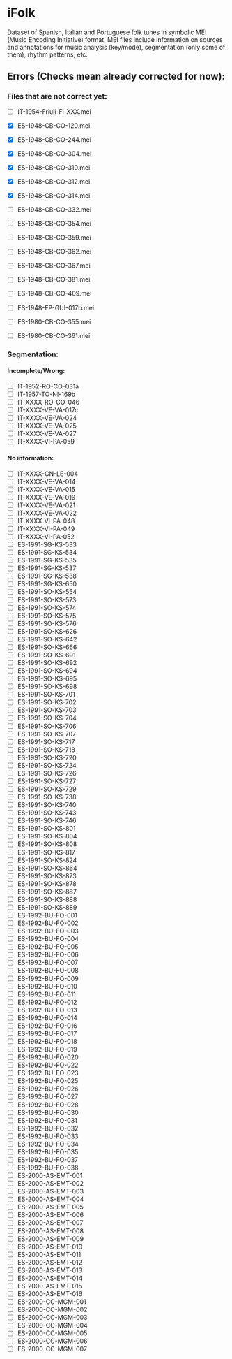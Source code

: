 # iFolk

Dataset of Spanish, Italian and Portuguese folk tunes in symbolic MEI (Music Encoding Initiative) format. MEI files include information on sources and annotations for music analysis (key/mode), segmentation (only some of them), rhythm patterns, etc.

## Errors (Checks mean already corrected for now):

### Files that are not correct yet:
- [ ] IT-1954-Friuli-Fl-XXX.mei
- [x] ES-1948-CB-CO-120.mei 
- [x] ES-1948-CB-CO-244.mei 
- [x] ES-1948-CB-CO-304.mei 
- [x] ES-1948-CB-CO-310.mei 
- [x] ES-1948-CB-CO-312.mei 
- [x] ES-1948-CB-CO-314.mei 
- [ ] ES-1948-CB-CO-332.mei 
- [ ] ES-1948-CB-CO-354.mei 
- [ ] ES-1948-CB-CO-359.mei 
- [ ] ES-1948-CB-CO-362.mei 
- [ ] ES-1948-CB-CO-367.mei 
- [ ] ES-1948-CB-CO-381.mei 
- [ ] ES-1948-CB-CO-409.mei 
- [ ] ES-1948-FP-GUI-017b.mei 
- [ ] ES-1980-CB-CO-355.mei 
- [ ] ES-1980-CB-CO-361.mei 


### Segmentation:

#### Incomplete/Wrong:

- [ ] IT-1952-RO-CO-031a
- [ ] IT-1957-TO-NI-169b
- [ ] IT-XXXX-RO-CO-046
- [ ] IT-XXXX-VE-VA-017c
- [ ] IT-XXXX-VE-VA-024
- [ ] IT-XXXX-VE-VA-025
- [ ] IT-XXXX-VE-VA-027
- [ ] IT-XXXX-VI-PA-059

#### No information:

- [ ] IT-XXXX-CN-LE-004
- [ ] IT-XXXX-VE-VA-014
- [ ] IT-XXXX-VE-VA-015
- [ ] IT-XXXX-VE-VA-019
- [ ] IT-XXXX-VE-VA-021
- [ ] IT-XXXX-VE-VA-022
- [ ] IT-XXXX-VI-PA-048
- [ ] IT-XXXX-VI-PA-049
- [ ] IT-XXXX-VI-PA-052
- [ ] ES-1991-SG-KS-533 
- [ ] ES-1991-SG-KS-534 
- [ ] ES-1991-SG-KS-535 
- [ ] ES-1991-SG-KS-537 
- [ ] ES-1991-SG-KS-538 
- [ ] ES-1991-SG-KS-650 
- [ ] ES-1991-SO-KS-554 
- [ ] ES-1991-SO-KS-573 
- [ ] ES-1991-SO-KS-574 
- [ ] ES-1991-SO-KS-575 
- [ ] ES-1991-SO-KS-576 
- [ ] ES-1991-SO-KS-626 
- [ ] ES-1991-SO-KS-642 
- [ ] ES-1991-SO-KS-666 
- [ ] ES-1991-SO-KS-691 
- [ ] ES-1991-SO-KS-692 
- [ ] ES-1991-SO-KS-694 
- [ ] ES-1991-SO-KS-695 
- [ ] ES-1991-SO-KS-698 
- [ ] ES-1991-SO-KS-701 
- [ ] ES-1991-SO-KS-702 
- [ ] ES-1991-SO-KS-703 
- [ ] ES-1991-SO-KS-704 
- [ ] ES-1991-SO-KS-706 
- [ ] ES-1991-SO-KS-707 
- [ ] ES-1991-SO-KS-717 
- [ ] ES-1991-SO-KS-718 
- [ ] ES-1991-SO-KS-720 
- [ ] ES-1991-SO-KS-724 
- [ ] ES-1991-SO-KS-726 
- [ ] ES-1991-SO-KS-727 
- [ ] ES-1991-SO-KS-729 
- [ ] ES-1991-SO-KS-738 
- [ ] ES-1991-SO-KS-740 
- [ ] ES-1991-SO-KS-743 
- [ ] ES-1991-SO-KS-746 
- [ ] ES-1991-SO-KS-801 
- [ ] ES-1991-SO-KS-804 
- [ ] ES-1991-SO-KS-808 
- [ ] ES-1991-SO-KS-817 
- [ ] ES-1991-SO-KS-824 
- [ ] ES-1991-SO-KS-864 
- [ ] ES-1991-SO-KS-873 
- [ ] ES-1991-SO-KS-878 
- [ ] ES-1991-SO-KS-887 
- [ ] ES-1991-SO-KS-888 
- [ ] ES-1991-SO-KS-889 
- [ ] ES-1992-BU-FO-001 
- [ ] ES-1992-BU-FO-002 
- [ ] ES-1992-BU-FO-003 
- [ ] ES-1992-BU-FO-004 
- [ ] ES-1992-BU-FO-005 
- [ ] ES-1992-BU-FO-006 
- [ ] ES-1992-BU-FO-007 
- [ ] ES-1992-BU-FO-008 
- [ ] ES-1992-BU-FO-009 
- [ ] ES-1992-BU-FO-010 
- [ ] ES-1992-BU-FO-011 
- [ ] ES-1992-BU-FO-012 
- [ ] ES-1992-BU-FO-013 
- [ ] ES-1992-BU-FO-014 
- [ ] ES-1992-BU-FO-016 
- [ ] ES-1992-BU-FO-017 
- [ ] ES-1992-BU-FO-018 
- [ ] ES-1992-BU-FO-019 
- [ ] ES-1992-BU-FO-020 
- [ ] ES-1992-BU-FO-022 
- [ ] ES-1992-BU-FO-023 
- [ ] ES-1992-BU-FO-025 
- [ ] ES-1992-BU-FO-026 
- [ ] ES-1992-BU-FO-027 
- [ ] ES-1992-BU-FO-028 
- [ ] ES-1992-BU-FO-030 
- [ ] ES-1992-BU-FO-031 
- [ ] ES-1992-BU-FO-032 
- [ ] ES-1992-BU-FO-033 
- [ ] ES-1992-BU-FO-034 
- [ ] ES-1992-BU-FO-035 
- [ ] ES-1992-BU-FO-037 
- [ ] ES-1992-BU-FO-038 
- [ ] ES-2000-AS-EMT-001 
- [ ] ES-2000-AS-EMT-002 
- [ ] ES-2000-AS-EMT-003 
- [ ] ES-2000-AS-EMT-004 
- [ ] ES-2000-AS-EMT-005 
- [ ] ES-2000-AS-EMT-006 
- [ ] ES-2000-AS-EMT-007 
- [ ] ES-2000-AS-EMT-008 
- [ ] ES-2000-AS-EMT-009 
- [ ] ES-2000-AS-EMT-010 
- [ ] ES-2000-AS-EMT-011 
- [ ] ES-2000-AS-EMT-012 
- [ ] ES-2000-AS-EMT-013 
- [ ] ES-2000-AS-EMT-014 
- [ ] ES-2000-AS-EMT-015 
- [ ] ES-2000-AS-EMT-016 
- [ ] ES-2000-CC-MGM-001 
- [ ] ES-2000-CC-MGM-002 
- [ ] ES-2000-CC-MGM-003 
- [ ] ES-2000-CC-MGM-004 
- [ ] ES-2000-CC-MGM-005 
- [ ] ES-2000-CC-MGM-006 
- [ ] ES-2000-CC-MGM-007
